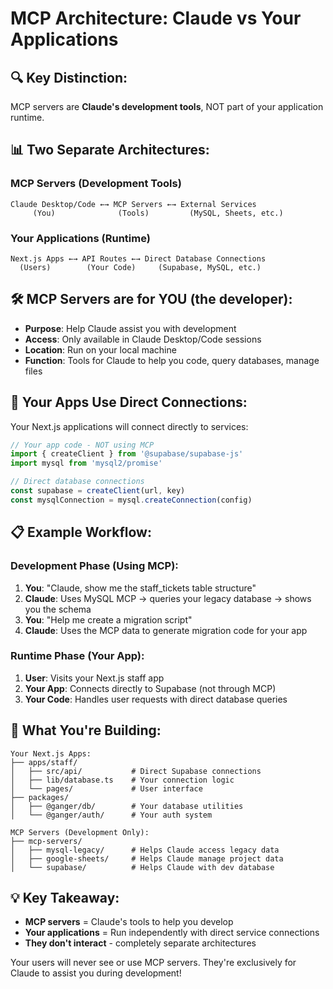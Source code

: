 # MCP Architecture: Claude vs Your Applications

## 🔍 **Key Distinction:**

MCP servers are **Claude's development tools**, NOT part of your application runtime.

## 📊 **Two Separate Architectures:**

### **MCP Servers (Development Tools)**
```
Claude Desktop/Code ←→ MCP Servers ←→ External Services
     (You)              (Tools)         (MySQL, Sheets, etc.)
```

### **Your Applications (Runtime)**
```
Next.js Apps ←→ API Routes ←→ Direct Database Connections
  (Users)        (Your Code)     (Supabase, MySQL, etc.)
```

## 🛠️ **MCP Servers are for YOU (the developer):**

- **Purpose**: Help Claude assist you with development
- **Access**: Only available in Claude Desktop/Code sessions
- **Location**: Run on your local machine
- **Function**: Tools for Claude to help you code, query databases, manage files

## 🚀 **Your Apps Use Direct Connections:**

Your Next.js applications will connect directly to services:

```typescript
// Your app code - NOT using MCP
import { createClient } from '@supabase/supabase-js'
import mysql from 'mysql2/promise'

// Direct database connections
const supabase = createClient(url, key)
const mysqlConnection = mysql.createConnection(config)
```

## 📋 **Example Workflow:**

### **Development Phase (Using MCP):**
1. **You**: "Claude, show me the staff_tickets table structure"
2. **Claude**: Uses MySQL MCP → queries your legacy database → shows you the schema
3. **You**: "Help me create a migration script"
4. **Claude**: Uses the MCP data to generate migration code for your app

### **Runtime Phase (Your App):**
1. **User**: Visits your Next.js staff app
2. **Your App**: Connects directly to Supabase (not through MCP)
3. **Your Code**: Handles user requests with direct database queries

## 🔧 **What You're Building:**

```
Your Next.js Apps:
├── apps/staff/
│   ├── src/api/           # Direct Supabase connections
│   ├── lib/database.ts    # Your connection logic
│   └── pages/             # User interface
├── packages/
│   ├── @ganger/db/        # Your database utilities
│   └── @ganger/auth/      # Your auth system
```

```
MCP Servers (Development Only):
├── mcp-servers/
│   ├── mysql-legacy/      # Helps Claude access legacy data
│   ├── google-sheets/     # Helps Claude manage project data
│   └── supabase/          # Helps Claude with dev database
```

## 💡 **Key Takeaway:**

- **MCP servers** = Claude's tools to help you develop
- **Your applications** = Run independently with direct service connections
- **They don't interact** - completely separate architectures

Your users will never see or use MCP servers. They're exclusively for Claude to assist you during development!